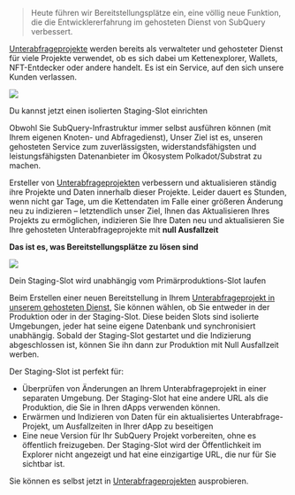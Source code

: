 
> Heute führen wir Bereitstellungsplätze ein, eine völlig neue Funktion, die die Entwicklererfahrung im gehosteten Dienst von SubQuery verbessert.

[Unterabfrageprojekte](https://project.subquery.network/) werden bereits als verwalteter und gehosteter Dienst für viele Projekte verwendet, ob es sich dabei um Kettenexplorer, Wallets, NFT-Entdecker oder andere handelt. Es ist ein Service, auf den sich unsere Kunden verlassen.

![](https://miro.medium.com/max/1400/0*PugDgh6weZspRIO2)

Du kannst jetzt einen isolierten Staging-Slot einrichten

Obwohl Sie SubQuery-Infrastruktur immer selbst ausführen können (mit Ihrem eigenen Knoten- und Abfragedienst), Unser Ziel ist es, unseren gehosteten Service zum zuverlässigsten, widerstandsfähigsten und leistungsfähigsten Datenanbieter im Ökosystem Polkadot/Substrat zu machen.

Ersteller von [Unterabfrageprojekten](https://project.subquery.network/) verbessern und aktualisieren ständig ihre Projekte und Daten innerhalb dieser Projekte. Leider dauert es Stunden, wenn nicht gar Tage, um die Kettendaten im Falle einer größeren Änderung neu zu indizieren – letztendlich unser Ziel, Ihnen das Aktualisieren Ihres Projekts zu ermöglichen, indizieren Sie Ihre Daten neu und aktualisieren Sie Ihre gehosteten Unterabfrageprojekte mit **null Ausfallzeit**

**Das ist es, was Bereitstellungsplätze zu lösen sind**

![](https://miro.medium.com/max/1400/0*vQ33aqhn1eVllo5t)

Dein Staging-Slot wird unabhängig vom Primärproduktions-Slot laufen

Beim Erstellen einer neuen Bereitstellung in Ihrem [Unterabfrageprojekt in unserem gehosteten Dienst](https://project.subquery.network/), Sie können wählen, ob Sie entweder in der Produktion oder in der Staging-Slot. Diese beiden Slots sind isolierte Umgebungen, jeder hat seine eigene Datenbank und synchronisiert unabhängig. Sobald der Staging-Slot gestartet und die Indizierung abgeschlossen ist, können Sie ihn dann zur Produktion mit Null Ausfallzeit werben.

Der Staging-Slot ist perfekt für:

-   Überprüfen von Änderungen an Ihrem Unterabfrageprojekt in einer separaten Umgebung. Der Staging-Slot hat eine andere URL als die Produktion, die Sie in Ihren dApps verwenden können.
-   Erwärmen und Indizieren von Daten für ein aktualisiertes Unterabfrage-Projekt, um Ausfallzeiten in Ihrer dApp zu beseitigen
-   Eine neue Version für Ihr SubQuery Projekt vorbereiten, ohne es öffentlich freizugeben. Der Staging-Slot wird der Öffentlichkeit im Explorer nicht angezeigt und hat eine einzigartige URL, die nur für Sie sichtbar ist.

Sie können es selbst jetzt in [Unterabfrageprojekten](https://project.subquery.network/) ausprobieren.